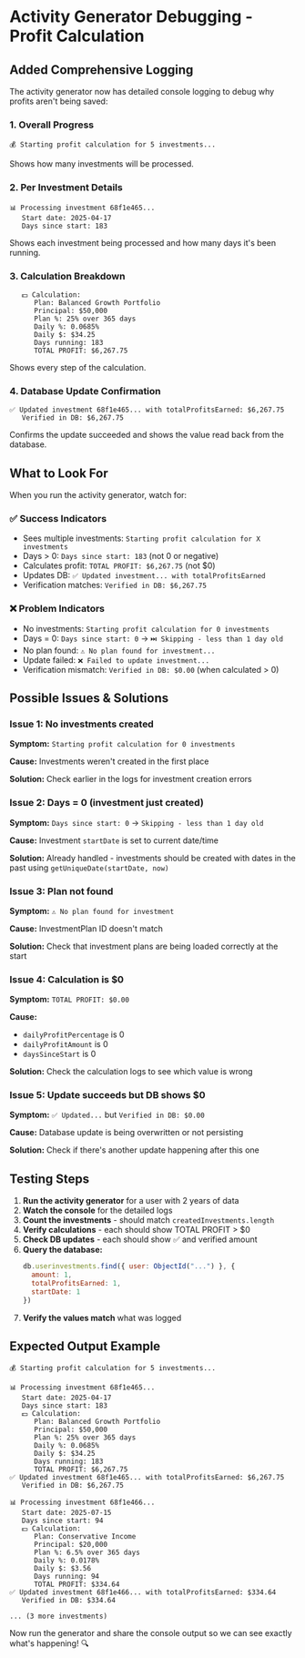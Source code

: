 # Activity Generator Debugging - Profit Calculation

## Added Comprehensive Logging

The activity generator now has detailed console logging to debug why profits aren't being saved:

### 1. Overall Progress
```
💰 Starting profit calculation for 5 investments...
```
Shows how many investments will be processed.

### 2. Per Investment Details
```
📊 Processing investment 68f1e465...
   Start date: 2025-04-17
   Days since start: 183
```
Shows each investment being processed and how many days it's been running.

### 3. Calculation Breakdown
```
   💵 Calculation:
      Plan: Balanced Growth Portfolio
      Principal: $50,000
      Plan %: 25% over 365 days
      Daily %: 0.0685%
      Daily $: $34.25
      Days running: 183
      TOTAL PROFIT: $6,267.75
```
Shows every step of the calculation.

### 4. Database Update Confirmation
```
✅ Updated investment 68f1e465... with totalProfitsEarned: $6,267.75
   Verified in DB: $6,267.75
```
Confirms the update succeeded and shows the value read back from the database.

## What to Look For

When you run the activity generator, watch for:

### ✅ Success Indicators
- Sees multiple investments: `Starting profit calculation for X investments`
- Days > 0: `Days since start: 183` (not 0 or negative)
- Calculates profit: `TOTAL PROFIT: $6,267.75` (not $0)
- Updates DB: `✅ Updated investment... with totalProfitsEarned`
- Verification matches: `Verified in DB: $6,267.75`

### ❌ Problem Indicators
- No investments: `Starting profit calculation for 0 investments`
- Days = 0: `Days since start: 0` → `⏭️ Skipping - less than 1 day old`
- No plan found: `⚠️ No plan found for investment...`
- Update failed: `❌ Failed to update investment...`
- Verification mismatch: `Verified in DB: $0.00` (when calculated > 0)

## Possible Issues & Solutions

### Issue 1: No investments created
**Symptom:** `Starting profit calculation for 0 investments`

**Cause:** Investments weren't created in the first place

**Solution:** Check earlier in the logs for investment creation errors

### Issue 2: Days = 0 (investment just created)
**Symptom:** `Days since start: 0` → `Skipping - less than 1 day old`

**Cause:** Investment `startDate` is set to current date/time

**Solution:** Already handled - investments should be created with dates in the past using `getUniqueDate(startDate, now)`

### Issue 3: Plan not found
**Symptom:** `⚠️ No plan found for investment`

**Cause:** InvestmentPlan ID doesn't match

**Solution:** Check that investment plans are being loaded correctly at the start

### Issue 4: Calculation is $0
**Symptom:** `TOTAL PROFIT: $0.00`

**Cause:** 
- `dailyProfitPercentage` is 0
- `dailyProfitAmount` is 0
- `daysSinceStart` is 0

**Solution:** Check the calculation logs to see which value is wrong

### Issue 5: Update succeeds but DB shows $0
**Symptom:** `✅ Updated...` but `Verified in DB: $0.00`

**Cause:** Database update is being overwritten or not persisting

**Solution:** Check if there's another update happening after this one

## Testing Steps

1. **Run the activity generator** for a user with 2 years of data
2. **Watch the console** for the detailed logs
3. **Count the investments** - should match `createdInvestments.length`
4. **Verify calculations** - each should show TOTAL PROFIT > $0
5. **Check DB updates** - each should show ✅ and verified amount
6. **Query the database:**
   ```javascript
   db.userinvestments.find({ user: ObjectId("...") }, { 
     amount: 1, 
     totalProfitsEarned: 1, 
     startDate: 1 
   })
   ```
7. **Verify the values match** what was logged

## Expected Output Example

```
💰 Starting profit calculation for 5 investments...

📊 Processing investment 68f1e465...
   Start date: 2025-04-17
   Days since start: 183
   💵 Calculation:
      Plan: Balanced Growth Portfolio
      Principal: $50,000
      Plan %: 25% over 365 days
      Daily %: 0.0685%
      Daily $: $34.25
      Days running: 183
      TOTAL PROFIT: $6,267.75
✅ Updated investment 68f1e465... with totalProfitsEarned: $6,267.75
   Verified in DB: $6,267.75

📊 Processing investment 68f1e466...
   Start date: 2025-07-15
   Days since start: 94
   💵 Calculation:
      Plan: Conservative Income
      Principal: $20,000
      Plan %: 6.5% over 365 days
      Daily %: 0.0178%
      Daily $: $3.56
      Days running: 94
      TOTAL PROFIT: $334.64
✅ Updated investment 68f1e466... with totalProfitsEarned: $334.64
   Verified in DB: $334.64

... (3 more investments)
```

Now run the generator and share the console output so we can see exactly what's happening! 🔍
